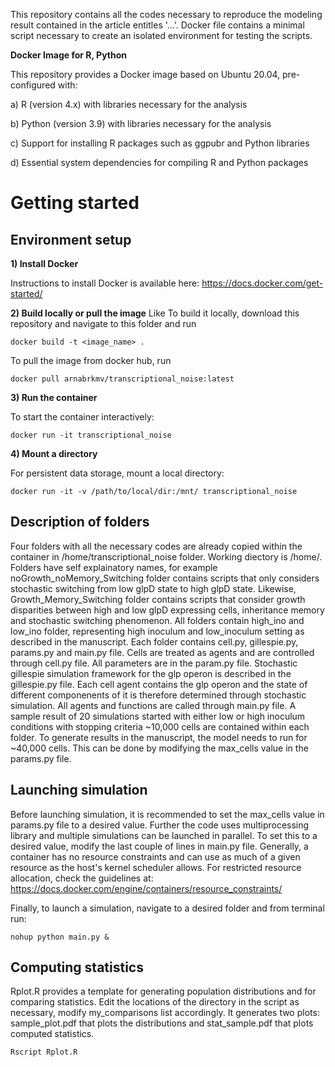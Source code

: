 This repository contains all the codes necessary to reproduce the modeling result contained in the article entitles '...'. Docker file contains a minimal script necessary to create an isolated environment for testing the scripts.

**Docker Image for R, Python**

This repository provides a Docker image based on Ubuntu 20.04, pre-configured with:

a) R (version 4.x) with libraries necessary for the analysis
    
b) Python (version 3.9) with libraries necessary for the analysis
    
c) Support for installing R packages such as ggpubr and Python libraries
    
d) Essential system dependencies for compiling R and Python packages

# Getting started

## Environment setup

**1) Install Docker**

Instructions to install Docker is available here: https://docs.docker.com/get-started/

**2) Build locally or pull the image**
 Like
To build it locally, download this repository and navigate to this folder and run 

    docker build -t <image_name> .

To pull the image from docker hub, run

    docker pull arnabrkmv/transcriptional_noise:latest

**3) Run the container**

To start the container interactively:

    docker run -it transcriptional_noise

**4) Mount a directory**

For persistent data storage, mount a local directory:

    docker run -it -v /path/to/local/dir:/mnt/ transcriptional_noise

## Description of folders

Four folders with all the necessary codes are already copied within the container in /home/transcriptional_noise folder. Working diectory is /home/. Folders have self explainatory names, for example noGrowth_noMemory_Switching folder contains scripts that only considers stochastic switching from low glpD state to high glpD state. Likewise, Growth_Memory_Switching folder contains scripts that consider growth disparities between high and low glpD expressing cells, inheritance memory and stochastic switching phenomenon. All folders contain high_ino and low_ino folder, representing high inoculum and low_inoculum setting as described in the manuscript. Each folder contains cell.py, gillespie.py, params.py and main.py file. Cells are treated as agents and are controlled through cell.py file. All parameters are in the param.py file. Stochastic gillespie simulation framework for the glp operon is described in the gillespie.py file. Each cell agent contains the glp operon and the state of different componenents of it is therefore determined through stochastic simulation. All agents and functions are called through main.py file. A sample result of 20 simulations started with either low or high inoculum conditions with stopping criteria ~10,000 cells are contained within each folder. To generate results in the manuscript, the model needs to run for ~40,000 cells. This can be done by modifying the max_cells value in the params.py file. 

## Launching simulation

Before launching simulation, it is recommended to set the max_cells value in params.py file to a desired value. Further the code uses multiprocessing library and multiple simulations can be launched in parallel. To set this to a desired value, modify the last couple of lines in main.py file. Generally, a container has no resource constraints and can use as much of a given resource as the host's kernel scheduler allows. For restricted resource allocation, check the guidelines at: https://docs.docker.com/engine/containers/resource_constraints/

Finally, to launch a simulation, navigate to a desired folder and from terminal run:

    nohup python main.py &

## Computing statistics

Rplot.R provides a template for generating population distributions and for comparing statistics. Edit the locations of the directory in the script as necessary, modify my_comparisons list accordingly. It generates two plots: sample_plot.pdf that plots the distributions and stat_sample.pdf that plots computed statistics.  

    Rscript Rplot.R





